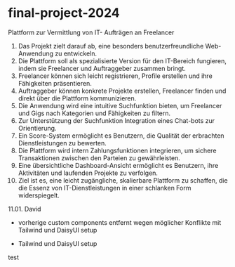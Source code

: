 # final-project-2024

Plattform zur Vermittlung von IT- Aufträgen an Freelancer

1. Das Projekt zielt darauf ab, eine besonders benutzerfreundliche Web-Anwendung zu entwickeln.
2. Die Plattform soll als spezialisierte Version für den IT-Bereich fungieren, indem sie Freelancer und Auftraggeber zusammen bringt.
3. Freelancer können sich leicht registrieren, Profile erstellen und ihre Fähigkeiten präsentieren.
4. Auftraggeber können konkrete Projekte erstellen, Freelancer finden und direkt über die Plattform kommunizieren.
5. Die Anwendung wird eine intuitive Suchfunktion bieten, um Freelancer und Gigs nach Kategorien und Fähigkeiten zu filtern.
6. Zur Unterstützung der Suchfunktion Integration eines Chat-bots zur Orientierung.
7. Ein Score-System ermöglicht es Benutzern, die Qualität der erbrachten Dienstleistungen zu bewerten.
8. Die Plattform wird intern Zahlungsfunktionen integrieren, um sichere Transaktionen zwischen den Parteien zu gewährleisten.
9. Eine übersichtliche Dashboard-Ansicht ermöglicht es Benutzern, ihre Aktivitäten und laufenden Projekte zu verfolgen.
10. Ziel ist es, eine leicht zugängliche, skalierbare Plattform zu schaffen, die die Essenz von IT-Dienstleistungen in einer schlanken Form widerspiegelt.

11.01. David

- vorherige custom components entfernt wegen möglicher Konflikte mit Tailwind und DaisyUI setup

- Tailwind und DaisyUI setup

test
